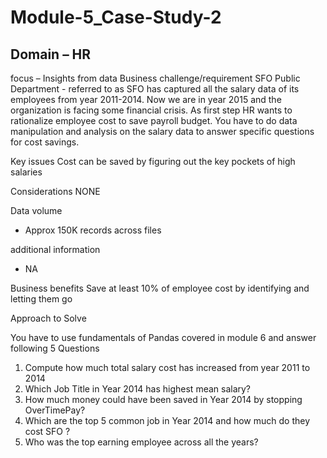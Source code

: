 # Module-5_Case-Study-2
## Domain – HR
focus – Insights from data
Business challenge/requirement
SFO Public Department - referred to as SFO has captured all the salary data of its employees from year 2011-2014. Now we are in year 2015 and the organization is facing some financial crisis. As first step HR wants to rationalize employee cost to save payroll budget. You have to do data manipulation and analysis on the salary data to answer specific questions for cost savings.

Key issues 
Cost can be saved by figuring out the key pockets of high salaries 

Considerations
NONE

Data volume
- Approx 150K records across files

additional information
- NA

Business benefits
Save at least 10% of employee cost by identifying and letting them go

Approach to Solve

You have to use fundamentals of Pandas covered in module 6 and answer following 5 Questions
1. Compute how much total salary cost has increased from year 2011 to 2014
2. Which Job Title in Year 2014 has highest mean salary?
3. How much money could have been saved in Year 2014 by stopping OverTimePay?
4. Which are the top 5 common job in Year 2014 and how much do they cost SFO ?
5. Who was the top earning employee across all the years?
